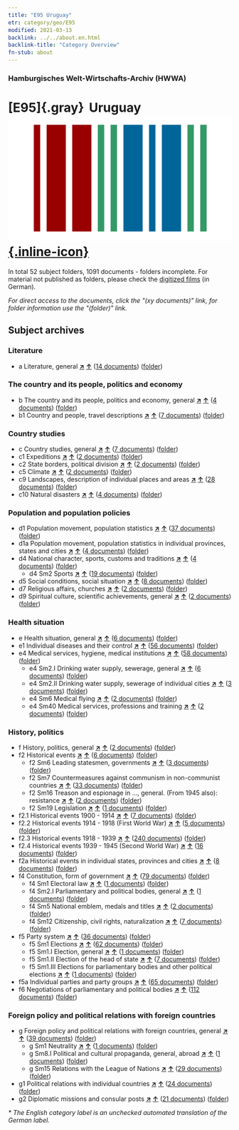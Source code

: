 ```yaml
---
title: "E95 Uruguay"
etr: category/geo/E95
modified: 2021-03-13
backlink: ../../about.en.html
backlink-title: "Category Overview"
fn-stub: about
---
```


### Hamburgisches Welt-Wirtschafts-Archiv (HWWA)
# [E95]{.gray}&#8201; Uruguay&#160; [![Wikidata item](/images/Wikidata-logo.svg){.inline-icon}](http://www.wikidata.org/entity/Q77)





In total 52 subject folders, 1091 documents - folders incomplete.
For material not published as folders, please check the [digitized films](/film/h1_sh) (in German).

_For direct access to the documents, click the "(xy documents)" link, for folder information use the "(folder)" link._

## Subject archives



### Literature

- a Literature, general [**&nearr;**](../../../subject/i/142393/about.en.html "Literature, general (all over the world)") [**&uarr;**](../../../subject/about.en.html#a "Subject category system") (<a href="https://pm20.zbw.eu/dfgview/sh/141695,142393" title="about: Uruguay : Literature, general" target="_blank">14 documents</a>) ([folder](http://purl.org/pressemappe20/folder/sh/141695,142393))

### The country and its people, politics and economy

- b The country and its people, politics and economy, general [**&nearr;**](../../../subject/i/144196/about.en.html "The country and its people, politics and economy, general (all over the world)") [**&uarr;**](../../../subject/about.en.html#b "Subject category system") (<a href="https://pm20.zbw.eu/dfgview/sh/141695,144196" title="about: Uruguay : The country and its people, politics and economy, general" target="_blank">4 documents</a>) ([folder](http://purl.org/pressemappe20/folder/sh/141695,144196))
- b1 Country and people, travel descriptions [**&nearr;**](../../../subject/i/144197/about.en.html "Country and people, travel descriptions (all over the world)") [**&uarr;**](../../../subject/about.en.html#b1 "Subject category system") (<a href="https://pm20.zbw.eu/dfgview/sh/141695,144197" title="about: Uruguay : Country and people, travel descriptions" target="_blank">7 documents</a>) ([folder](http://purl.org/pressemappe20/folder/sh/141695,144197))

### Country studies

- c Country studies, general [**&nearr;**](../../../subject/i/144199/about.en.html "Country studies, general (all over the world)") [**&uarr;**](../../../subject/about.en.html#c "Subject category system") (<a href="https://pm20.zbw.eu/dfgview/sh/141695,144199" title="about: Uruguay : Country studies, general" target="_blank">7 documents</a>) ([folder](http://purl.org/pressemappe20/folder/sh/141695,144199))
- c1 Expeditions [**&nearr;**](../../../subject/i/144200/about.en.html "Expeditions (all over the world)") [**&uarr;**](../../../subject/about.en.html#c1 "Subject category system") (<a href="https://pm20.zbw.eu/dfgview/sh/141695,144200" title="about: Uruguay : Expeditions" target="_blank">2 documents</a>) ([folder](http://purl.org/pressemappe20/folder/sh/141695,144200))
- c2 State borders, political division [**&nearr;**](../../../subject/i/144202/about.en.html "State borders, political division (all over the world)") [**&uarr;**](../../../subject/about.en.html#c2 "Subject category system") (<a href="https://pm20.zbw.eu/dfgview/sh/141695,144202" title="about: Uruguay : State borders, political division" target="_blank">2 documents</a>) ([folder](http://purl.org/pressemappe20/folder/sh/141695,144202))
- c5 Climate [**&nearr;**](../../../subject/i/144209/about.en.html "Climate (all over the world)") [**&uarr;**](../../../subject/about.en.html#c5 "Subject category system") (<a href="https://pm20.zbw.eu/dfgview/sh/141695,144209" title="about: Uruguay : Climate" target="_blank">2 documents</a>) ([folder](http://purl.org/pressemappe20/folder/sh/141695,144209))
- c9 Landscapes, description of individual places and areas [**&nearr;**](../../../subject/i/144214/about.en.html "Landscapes, description of individual places and areas (all over the world)") [**&uarr;**](../../../subject/about.en.html#c9 "Subject category system") (<a href="https://pm20.zbw.eu/dfgview/sh/141695,144214" title="about: Uruguay : Landscapes, description of individual places and areas" target="_blank">28 documents</a>) ([folder](http://purl.org/pressemappe20/folder/sh/141695,144214))
- c10 Natural disasters [**&nearr;**](../../../subject/i/144215/about.en.html "Natural disasters (all over the world)") [**&uarr;**](../../../subject/about.en.html#c10 "Subject category system") (<a href="https://pm20.zbw.eu/dfgview/sh/141695,144215" title="about: Uruguay : Natural disasters" target="_blank">4 documents</a>) ([folder](http://purl.org/pressemappe20/folder/sh/141695,144215))

### Population and population policies

- d1 Population movement, population statistics [**&nearr;**](../../../subject/i/144222/about.en.html "Population movement, population statistics (all over the world)") [**&uarr;**](../../../subject/about.en.html#d1 "Subject category system") (<a href="https://pm20.zbw.eu/dfgview/sh/141695,144222" title="about: Uruguay : Population movement, population statistics" target="_blank">37 documents</a>) ([folder](http://purl.org/pressemappe20/folder/sh/141695,144222))
- d1a Population movement, population statistics in individual provinces, states and cities [**&nearr;**](../../../subject/i/144225/about.en.html "Population movement, population statistics in individual provinces, states and cities (all over the world)") [**&uarr;**](../../../subject/about.en.html#d1a "Subject category system") (<a href="https://pm20.zbw.eu/dfgview/sh/141695,144225" title="about: Uruguay : Population movement, population statistics in individual provinces, states and cities" target="_blank">4 documents</a>) ([folder](http://purl.org/pressemappe20/folder/sh/141695,144225))
- d4 National character, sports, customs and traditions [**&nearr;**](../../../subject/i/144228/about.en.html "National character, sports, customs and traditions (all over the world)") [**&uarr;**](../../../subject/about.en.html#d4 "Subject category system") (<a href="https://pm20.zbw.eu/dfgview/sh/141695,144228" title="about: Uruguay : National character, sports, customs and traditions" target="_blank">4 documents</a>) ([folder](http://purl.org/pressemappe20/folder/sh/141695,144228))
  - d4 Sm2 Sports [**&nearr;**](../../../subject/i/144231/about.en.html "Sports (all over the world)") [**&uarr;**](../../../subject/about.en.html#d4_Sm2 "Subject category system") (<a href="https://pm20.zbw.eu/dfgview/sh/141695,144231" title="about: Uruguay : Sports" target="_blank">19 documents</a>) ([folder](http://purl.org/pressemappe20/folder/sh/141695,144231))
- d5 Social conditions, social situation [**&nearr;**](../../../subject/i/144233/about.en.html "Social conditions, social situation (all over the world)") [**&uarr;**](../../../subject/about.en.html#d5 "Subject category system") (<a href="https://pm20.zbw.eu/dfgview/sh/141695,144233" title="about: Uruguay : Social conditions, social situation" target="_blank">8 documents</a>) ([folder](http://purl.org/pressemappe20/folder/sh/141695,144233))
- d7 Religious affairs, churches [**&nearr;**](../../../subject/i/144241/about.en.html "Religious affairs, churches (all over the world)") [**&uarr;**](../../../subject/about.en.html#d7 "Subject category system") (<a href="https://pm20.zbw.eu/dfgview/sh/141695,144241" title="about: Uruguay : Religious affairs, churches" target="_blank">2 documents</a>) ([folder](http://purl.org/pressemappe20/folder/sh/141695,144241))
- d9 Spiritual culture, scientific achievements, general [**&nearr;**](../../../subject/i/144254/about.en.html "Spiritual culture, scientific achievements, general (all over the world)") [**&uarr;**](../../../subject/about.en.html#d9 "Subject category system") (<a href="https://pm20.zbw.eu/dfgview/sh/141695,144254" title="about: Uruguay : Spiritual culture, scientific achievements, general" target="_blank">2 documents</a>) ([folder](http://purl.org/pressemappe20/folder/sh/141695,144254))

### Health situation

- e Health situation, general [**&nearr;**](../../../subject/i/144264/about.en.html "Health situation, general (all over the world)") [**&uarr;**](../../../subject/about.en.html#e "Subject category system") (<a href="https://pm20.zbw.eu/dfgview/sh/141695,144264" title="about: Uruguay : Health situation, general" target="_blank">6 documents</a>) ([folder](http://purl.org/pressemappe20/folder/sh/141695,144264))
- e1 Individual diseases and their control [**&nearr;**](../../../subject/i/144265/about.en.html "Individual diseases and their control (all over the world)") [**&uarr;**](../../../subject/about.en.html#e1 "Subject category system") (<a href="https://pm20.zbw.eu/dfgview/sh/141695,144265" title="about: Uruguay : Individual diseases and their control" target="_blank">56 documents</a>) ([folder](http://purl.org/pressemappe20/folder/sh/141695,144265))
- e4 Medical services, hygiene, medical institutions [**&nearr;**](../../../subject/i/144266/about.en.html "Medical services, hygiene, medical institutions (all over the world)") [**&uarr;**](../../../subject/about.en.html#e4 "Subject category system") (<a href="https://pm20.zbw.eu/dfgview/sh/141695,144266" title="about: Uruguay : Medical services, hygiene, medical institutions" target="_blank">58 documents</a>) ([folder](http://purl.org/pressemappe20/folder/sh/141695,144266))
  - e4 Sm2.I Drinking water supply, sewerage, general [**&nearr;**](../../../subject/i/144268/about.en.html "Drinking water supply, sewerage, general (all over the world)") [**&uarr;**](../../../subject/about.en.html#e4_Sm2.I "Subject category system") (<a href="https://pm20.zbw.eu/dfgview/sh/141695,144268" title="about: Uruguay : Drinking water supply, sewerage, general" target="_blank">6 documents</a>) ([folder](http://purl.org/pressemappe20/folder/sh/141695,144268))
  - e4 Sm2.II Drinking water supply, sewerage of individual cities [**&nearr;**](../../../subject/i/144269/about.en.html "Drinking water supply, sewerage of individual cities (all over the world)") [**&uarr;**](../../../subject/about.en.html#e4_Sm2.II "Subject category system") (<a href="https://pm20.zbw.eu/dfgview/sh/141695,144269" title="about: Uruguay : Drinking water supply, sewerage of individual cities" target="_blank">3 documents</a>) ([folder](http://purl.org/pressemappe20/folder/sh/141695,144269))
  - e4 Sm6 Medical flying [**&nearr;**](../../../subject/i/144274/about.en.html "Medical flying (all over the world)") [**&uarr;**](../../../subject/about.en.html#e4_Sm6 "Subject category system") (<a href="https://pm20.zbw.eu/dfgview/sh/141695,144274" title="about: Uruguay : Medical flying" target="_blank">2 documents</a>) ([folder](http://purl.org/pressemappe20/folder/sh/141695,144274))
  - e4 Sm40 Medical services, professions and training [**&nearr;**](../../../subject/i/153591/about.en.html "Medical services, professions and training (all over the world)") [**&uarr;**](../../../subject/about.en.html#e4_Sm40 "Subject category system") (<a href="https://pm20.zbw.eu/dfgview/sh/141695,153591" title="about: Uruguay : Medical services, professions and training" target="_blank">2 documents</a>) ([folder](http://purl.org/pressemappe20/folder/sh/141695,153591))

### History, politics

- f History, politics, general [**&nearr;**](../../../subject/i/144282/about.en.html "History, politics, general (all over the world)") [**&uarr;**](../../../subject/about.en.html#f "Subject category system") (<a href="https://pm20.zbw.eu/dfgview/sh/141695,144282" title="about: Uruguay : History, politics, general" target="_blank">2 documents</a>) ([folder](http://purl.org/pressemappe20/folder/sh/141695,144282))
- f2 Historical events [**&nearr;**](../../../subject/i/144286/about.en.html "Historical events (all over the world)") [**&uarr;**](../../../subject/about.en.html#f2 "Subject category system") (<a href="https://pm20.zbw.eu/dfgview/sh/141695,144286" title="about: Uruguay : Historical events" target="_blank">6 documents</a>) ([folder](http://purl.org/pressemappe20/folder/sh/141695,144286))
  - f2 Sm6 Leading statesmen, governments [**&nearr;**](../../../subject/i/144292/about.en.html "Leading statesmen, governments (all over the world)") [**&uarr;**](../../../subject/about.en.html#f2_Sm6 "Subject category system") (<a href="https://pm20.zbw.eu/dfgview/sh/141695,144292" title="about: Uruguay : Leading statesmen, governments" target="_blank">3 documents</a>) ([folder](http://purl.org/pressemappe20/folder/sh/141695,144292))
  - f2 Sm7 Countermeasures against communism in non-communist countries [**&nearr;**](../../../subject/i/194563/about.en.html "Countermeasures against communism in non-communist countries (all over the world)") [**&uarr;**](../../../subject/about.en.html#f2_Sm7 "Subject category system") (<a href="https://pm20.zbw.eu/dfgview/sh/141695,194563" title="about: Uruguay : Countermeasures against communism in non-communist countries" target="_blank">33 documents</a>) ([folder](http://purl.org/pressemappe20/folder/sh/141695,194563))
  - f2 Sm16 Treason and espionage in ..., general. (From 1945 also): resistance [**&nearr;**](../../../subject/i/144301/about.en.html "Treason and espionage in ..., general. (From 1945 also): resistance (all over the world)") [**&uarr;**](../../../subject/about.en.html#f2_Sm16 "Subject category system") (<a href="https://pm20.zbw.eu/dfgview/sh/141695,144301" title="about: Uruguay : Treason and espionage in ..., general. (From 1945 also): resistance" target="_blank">2 documents</a>) ([folder](http://purl.org/pressemappe20/folder/sh/141695,144301))
  - f2 Sm19 Legislation [**&nearr;**](../../../subject/i/163689/about.en.html "Legislation (all over the world)") [**&uarr;**](../../../subject/about.en.html#f2_Sm19 "Subject category system") (<a href="https://pm20.zbw.eu/dfgview/sh/141695,163689" title="about: Uruguay : Legislation" target="_blank">1 documents</a>) ([folder](http://purl.org/pressemappe20/folder/sh/141695,163689))
- f2.1 Historical events 1900 - 1914 [**&nearr;**](../../../subject/i/181392/about.en.html "Historical events 1900 - 1914 (all over the world)") [**&uarr;**](../../../subject/about.en.html#f2.1 "Subject category system") (<a href="https://pm20.zbw.eu/dfgview/sh/141695,181392" title="about: Uruguay : Historical events 1900 - 1914" target="_blank">7 documents</a>) ([folder](http://purl.org/pressemappe20/folder/sh/141695,181392))
- f2.2 Historical events 1914 - 1918 (First World War) [**&nearr;**](../../../subject/i/181360/about.en.html "Historical events 1914 - 1918 (First World War) (all over the world)") [**&uarr;**](../../../subject/about.en.html#f2.2 "Subject category system") (<a href="https://pm20.zbw.eu/dfgview/sh/141695,181360" title="about: Uruguay : Historical events 1914 - 1918 (First World War)" target="_blank">5 documents</a>) ([folder](http://purl.org/pressemappe20/folder/sh/141695,181360))
- f2.3 Historical events 1918 - 1939 [**&nearr;**](../../../subject/i/181391/about.en.html "Historical events 1918 - 1939 (all over the world)") [**&uarr;**](../../../subject/about.en.html#f2.3 "Subject category system") (<a href="https://pm20.zbw.eu/dfgview/sh/141695,181391" title="about: Uruguay : Historical events 1918 - 1939" target="_blank">240 documents</a>) ([folder](http://purl.org/pressemappe20/folder/sh/141695,181391))
- f2.4 Historical events 1939 - 1945 (Second World War) [**&nearr;**](../../../subject/i/181361/about.en.html "Historical events 1939 - 1945 (Second World War) (all over the world)") [**&uarr;**](../../../subject/about.en.html#f2.4 "Subject category system") (<a href="https://pm20.zbw.eu/dfgview/sh/141695,181361" title="about: Uruguay : Historical events 1939 - 1945 (Second World War)" target="_blank">16 documents</a>) ([folder](http://purl.org/pressemappe20/folder/sh/141695,181361))
- f2a Historical events in individual states, provinces and cities [**&nearr;**](../../../subject/i/144354/about.en.html "Historical events in individual states, provinces and cities (all over the world)") [**&uarr;**](../../../subject/about.en.html#f2a "Subject category system") (<a href="https://pm20.zbw.eu/dfgview/sh/141695,144354" title="about: Uruguay : Historical events in individual states, provinces and cities" target="_blank">8 documents</a>) ([folder](http://purl.org/pressemappe20/folder/sh/141695,144354))
- f4 Constitution, form of government [**&nearr;**](../../../subject/i/144355/about.en.html "Constitution, form of government (all over the world)") [**&uarr;**](../../../subject/about.en.html#f4 "Subject category system") (<a href="https://pm20.zbw.eu/dfgview/sh/141695,144355" title="about: Uruguay : Constitution, form of government" target="_blank">79 documents</a>) ([folder](http://purl.org/pressemappe20/folder/sh/141695,144355))
  - f4 Sm1 Electoral law [**&nearr;**](../../../subject/i/163674/about.en.html "Electoral law (all over the world)") [**&uarr;**](../../../subject/about.en.html#f4_Sm1 "Subject category system") (<a href="https://pm20.zbw.eu/dfgview/sh/141695,163674" title="about: Uruguay : Electoral law" target="_blank">1 documents</a>) ([folder](http://purl.org/pressemappe20/folder/sh/141695,163674))
  - f4 Sm2.I Parliamentary and political bodies, general [**&nearr;**](../../../subject/i/144358/about.en.html "Parliamentary and political bodies, general (all over the world)") [**&uarr;**](../../../subject/about.en.html#f4_Sm2.I "Subject category system") (<a href="https://pm20.zbw.eu/dfgview/sh/141695,144358" title="about: Uruguay : Parliamentary and political bodies, general" target="_blank">1 documents</a>) ([folder](http://purl.org/pressemappe20/folder/sh/141695,144358))
  - f4 Sm5 National emblem, medals and titles [**&nearr;**](../../../subject/i/144362/about.en.html "National emblem, medals and titles (all over the world)") [**&uarr;**](../../../subject/about.en.html#f4_Sm5 "Subject category system") (<a href="https://pm20.zbw.eu/dfgview/sh/141695,144362" title="about: Uruguay : National emblem, medals and titles" target="_blank">2 documents</a>) ([folder](http://purl.org/pressemappe20/folder/sh/141695,144362))
  - f4 Sm12 Citizenship, civil rights, naturalization [**&nearr;**](../../../subject/i/144368/about.en.html "Citizenship, civil rights, naturalization (all over the world)") [**&uarr;**](../../../subject/about.en.html#f4_Sm12 "Subject category system") (<a href="https://pm20.zbw.eu/dfgview/sh/141695,144368" title="about: Uruguay : Citizenship, civil rights, naturalization" target="_blank">7 documents</a>) ([folder](http://purl.org/pressemappe20/folder/sh/141695,144368))
- f5 Party system [**&nearr;**](../../../subject/i/144395/about.en.html "Party system (all over the world)") [**&uarr;**](../../../subject/about.en.html#f5 "Subject category system") (<a href="https://pm20.zbw.eu/dfgview/sh/141695,144395" title="about: Uruguay : Party system" target="_blank">36 documents</a>) ([folder](http://purl.org/pressemappe20/folder/sh/141695,144395))
  - f5 Sm1 Elections [**&nearr;**](../../../subject/i/163656/about.en.html "Elections (all over the world)") [**&uarr;**](../../../subject/about.en.html#f5_Sm1 "Subject category system") (<a href="https://pm20.zbw.eu/dfgview/sh/141695,163656" title="about: Uruguay : Elections" target="_blank">62 documents</a>) ([folder](http://purl.org/pressemappe20/folder/sh/141695,163656))
  - f5 Sm1.I Election, general [**&nearr;**](../../../subject/i/144396/about.en.html "Election, general (all over the world)") [**&uarr;**](../../../subject/about.en.html#f5_Sm1.I "Subject category system") (<a href="https://pm20.zbw.eu/dfgview/sh/141695,144396" title="about: Uruguay : Election, general" target="_blank">1 documents</a>) ([folder](http://purl.org/pressemappe20/folder/sh/141695,144396))
  - f5 Sm1.II Election of the head of state [**&nearr;**](../../../subject/i/144397/about.en.html "Election of the head of state (all over the world)") [**&uarr;**](../../../subject/about.en.html#f5_Sm1.II "Subject category system") (<a href="https://pm20.zbw.eu/dfgview/sh/141695,144397" title="about: Uruguay : Election of the head of state" target="_blank">7 documents</a>) ([folder](http://purl.org/pressemappe20/folder/sh/141695,144397))
  - f5 Sm1.III Elections for parliamentary bodies and other political elections [**&nearr;**](../../../subject/i/163653/about.en.html "Elections for parliamentary bodies and other political elections (all over the world)") [**&uarr;**](../../../subject/about.en.html#f5_Sm1.III "Subject category system") (<a href="https://pm20.zbw.eu/dfgview/sh/141695,163653" title="about: Uruguay : Elections for parliamentary bodies and other political elections" target="_blank">1 documents</a>) ([folder](http://purl.org/pressemappe20/folder/sh/141695,163653))
- f5a Individual parties and party groups [**&nearr;**](../../../subject/i/144420/about.en.html "Individual parties and party groups (all over the world)") [**&uarr;**](../../../subject/about.en.html#f5a "Subject category system") (<a href="https://pm20.zbw.eu/dfgview/sh/141695,144420" title="about: Uruguay : Individual parties and party groups" target="_blank">65 documents</a>) ([folder](http://purl.org/pressemappe20/folder/sh/141695,144420))
- f6 Negotiations of parliamentary and political bodies [**&nearr;**](../../../subject/i/144440/about.en.html "Negotiations of parliamentary and political bodies (all over the world)") [**&uarr;**](../../../subject/about.en.html#f6 "Subject category system") (<a href="https://pm20.zbw.eu/dfgview/sh/141695,144440" title="about: Uruguay : Negotiations of parliamentary and political bodies" target="_blank">112 documents</a>) ([folder](http://purl.org/pressemappe20/folder/sh/141695,144440))

### Foreign policy and political relations with foreign countries

- g Foreign policy and political relations with foreign countries, general [**&nearr;**](../../../subject/i/144451/about.en.html "Foreign policy and political relations with foreign countries, general (all over the world)") [**&uarr;**](../../../subject/about.en.html#g "Subject category system") (<a href="https://pm20.zbw.eu/dfgview/sh/141695,144451" title="about: Uruguay : Foreign policy and political relations with foreign countries, general" target="_blank">39 documents</a>) ([folder](http://purl.org/pressemappe20/folder/sh/141695,144451))
  - g Sm1 Neutrality [**&nearr;**](../../../subject/i/144570/about.en.html "Neutrality (all over the world)") [**&uarr;**](../../../subject/about.en.html#g_Sm1 "Subject category system") (<a href="https://pm20.zbw.eu/dfgview/sh/141695,144570" title="about: Uruguay : Neutrality" target="_blank">1 documents</a>) ([folder](http://purl.org/pressemappe20/folder/sh/141695,144570))
  - g Sm8.I Political and cultural propaganda, general, abroad [**&nearr;**](../../../subject/i/144579/about.en.html "Political and cultural propaganda, general, abroad (all over the world)") [**&uarr;**](../../../subject/about.en.html#g_Sm8.I "Subject category system") (<a href="https://pm20.zbw.eu/dfgview/sh/141695,144579" title="about: Uruguay : Political and cultural propaganda, general, abroad" target="_blank">1 documents</a>) ([folder](http://purl.org/pressemappe20/folder/sh/141695,144579))
  - g Sm15 Relations with the League of Nations [**&nearr;**](../../../subject/i/144589/about.en.html "Relations with the League of Nations (all over the world)") [**&uarr;**](../../../subject/about.en.html#g_Sm15 "Subject category system") (<a href="https://pm20.zbw.eu/dfgview/sh/141695,144589" title="about: Uruguay : Relations with the League of Nations" target="_blank">29 documents</a>) ([folder](http://purl.org/pressemappe20/folder/sh/141695,144589))
- g1 Political relations with individual countries [**&nearr;**](../../../subject/i/144452/about.en.html "Political relations with individual countries (all over the world)") [**&uarr;**](../../../subject/about.en.html#g1 "Subject category system") (<a href="https://pm20.zbw.eu/dfgview/sh/141695,144452" title="about: Uruguay : Political relations with individual countries" target="_blank">24 documents</a>) ([folder](http://purl.org/pressemappe20/folder/sh/141695,144452))
- g2 Diplomatic missions and consular posts [**&nearr;**](../../../subject/i/144461/about.en.html "Diplomatic missions and consular posts (all over the world)") [**&uarr;**](../../../subject/about.en.html#g2 "Subject category system") (<a href="https://pm20.zbw.eu/dfgview/sh/141695,144461" title="about: Uruguay : Diplomatic missions and consular posts" target="_blank">21 documents</a>) ([folder](http://purl.org/pressemappe20/folder/sh/141695,144461))


_* The English category label is an unchecked automated translation of the German label._

